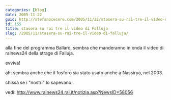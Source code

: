 ```yaml
---
categories: [blog]
date: 2005-11-22
guid: http://stefanocecere.com/2005/11/22/stasera-su-rai-tre-il-video-di-falluja/
id: 155
title: stasera su rai tre il video di Falluja
slug: /2005/11/stasera-su-rai-tre-il-video-di-falluja/
---
```


alla fine del programma Ballarò, sembra che manderanno in onda il video di rainews24 della strage di Falluja.
  
evviva!

ah: sembra anche che il fosforo sia stato usato anche a Nassirya, nel 2003.
  
chissà se i "nostri" lo sapevano..
  
vedi: <http://www.rainews24.rai.it/notizia.asp?NewsID=58056>